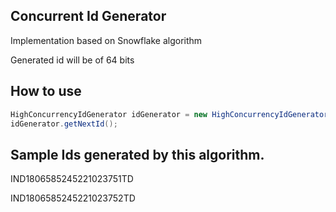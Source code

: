 ## Concurrent Id Generator

Implementation based on Snowflake algorithm

Generated id will be of 64 bits

## How to use

```java
HighConcurrencyIdGenerator idGenerator = new HighConcurrencyIdGenerator(275);
idGenerator.getNextId();
```

## Sample Ids generated by this algorithm.

IND1806585245221023751TD

IND1806585245221023752TD
